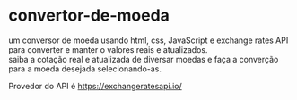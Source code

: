 # convertor-de-moeda
um conversor de moeda usando html, css, JavaScript e exchange rates API para converter e manter o valores reais e atualizados.  
saiba a cotação real e atualizada de diversar moedas e faça a converção para a moeda desejada selecionando-as.

Provedor do API é https://exchangeratesapi.io/  
